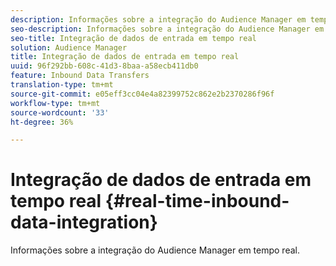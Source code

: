 ```yaml
---
description: Informações sobre a integração do Audience Manager em tempo real.
seo-description: Informações sobre a integração do Audience Manager em tempo real.
seo-title: Integração de dados de entrada em tempo real
solution: Audience Manager
title: Integração de dados de entrada em tempo real
uuid: 96f292bb-608c-41d3-8baa-a58ecb411db0
feature: Inbound Data Transfers
translation-type: tm+mt
source-git-commit: e05eff3cc04e4a82399752c862e2b2370286f96f
workflow-type: tm+mt
source-wordcount: '33'
ht-degree: 36%

---
```



# Integração de dados de entrada em tempo real {#real-time-inbound-data-integration}

Informações sobre a integração do Audience Manager em tempo real.

<!-- c_rt_data_int.xml -->